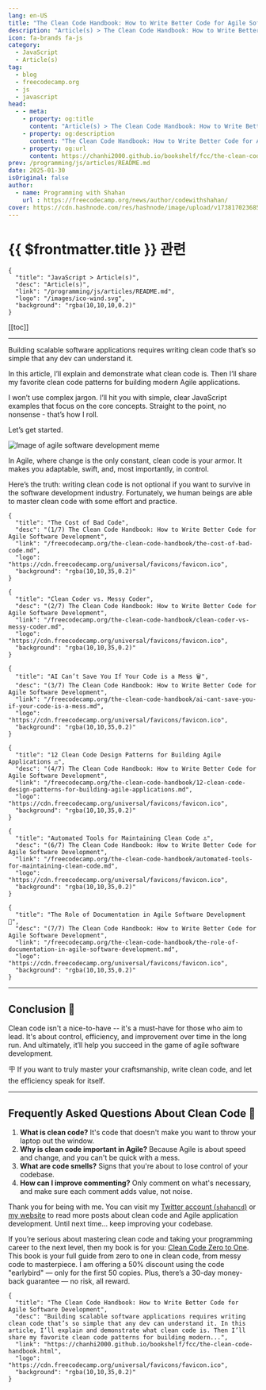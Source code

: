 ```yaml
---
lang: en-US
title: "The Clean Code Handbook: How to Write Better Code for Agile Software Development"
description: "Article(s) > The Clean Code Handbook: How to Write Better Code for Agile Software Development"
icon: fa-brands fa-js
category:
  - JavaScript
  - Article(s)
tag:
  - blog
  - freecodecamp.org
  - js
  - javascript
head:
  - - meta:
    - property: og:title
      content: "Article(s) > The Clean Code Handbook: How to Write Better Code for Agile Software Development"
    - property: og:description
      content: "The Clean Code Handbook: How to Write Better Code for Agile Software Development"
    - property: og:url
      content: https://chanhi2000.github.io/bookshelf/fcc/the-clean-code-handbook/
prev: /programming/js/articles/README.md
date: 2025-01-30
isOriginal: false
author:
  - name: Programming with Shahan
    url : https://freecodecamp.org/news/author/codewithshahan/
cover: https://cdn.hashnode.com/res/hashnode/image/upload/v1738170236859/edacf21e-7180-4f65-9e7e-f7cf95b4f9d8.png
---
```


# {{ $frontmatter.title }} 관련

```component VPCard
{
  "title": "JavaScript > Article(s)",
  "desc": "Article(s)",
  "link": "/programming/js/articles/README.md",
  "logo": "/images/ico-wind.svg",
  "background": "rgba(10,10,10,0.2)"
}
```

[[toc]]

---

<SiteInfo
  name="The Clean Code Handbook: How to Write Better Code for Agile Software Development"
  desc="Building scalable software applications requires writing clean code that’s so simple that any dev can understand it. In this article, I’ll explain and demonstrate what clean code is. Then I’ll share my favorite clean code patterns for building modern..."
  url="https://freecodecamp.org/news/the-clean-code-handbook"
  logo="https://cdn.freecodecamp.org/universal/favicons/favicon.ico"
  preview="https://cdn.hashnode.com/res/hashnode/image/upload/v1738170236859/edacf21e-7180-4f65-9e7e-f7cf95b4f9d8.png"/>

Building scalable software applications requires writing clean code that’s so simple that any dev can understand it.

In this article, I’ll explain and demonstrate what clean code is. Then I’ll share my favorite clean code patterns for building modern Agile applications.

I won’t use complex jargon. I’ll hit you with simple, clear JavaScript examples that focus on the core concepts. Straight to the point, no nonsense - that’s how I roll.

Let’s get started.

![Image of agile software development meme](https://dev-to-uploads.s3.amazonaws.com/uploads/articles/xh3j6ccn1hc3euc3lfyl.png)

In Agile, where change is the only constant, clean code is your armor. It makes you adaptable, swift, and, most importantly, in control.

Here’s the truth: writing clean code is not optional if you want to survive in the software development industry. Fortunately, we human beings are able to master clean code with some effort and practice.

```component VPCard
{
  "title": "The Cost of Bad Code",
  "desc": "(1/7) The Clean Code Handbook: How to Write Better Code for Agile Software Development",
  "link": "/freecodecamp.org/the-clean-code-handbook/the-cost-of-bad-code.md",
  "logo": "https://cdn.freecodecamp.org/universal/favicons/favicon.ico",
  "background": "rgba(10,10,35,0.2)"
}
```

```component VPCard
{
  "title": "Clean Coder vs. Messy Coder",
  "desc": "(2/7) The Clean Code Handbook: How to Write Better Code for Agile Software Development",
  "link": "/freecodecamp.org/the-clean-code-handbook/clean-coder-vs-messy-coder.md",
  "logo": "https://cdn.freecodecamp.org/universal/favicons/favicon.ico",
  "background": "rgba(10,10,35,0.2)"
}
```

```component VPCard
{
  "title": "AI Can’t Save You If Your Code is a Mess 🗑️",
  "desc": "(3/7) The Clean Code Handbook: How to Write Better Code for Agile Software Development",
  "link": "/freecodecamp.org/the-clean-code-handbook/ai-cant-save-you-if-your-code-is-a-mess.md",
  "logo": "https://cdn.freecodecamp.org/universal/favicons/favicon.ico",
  "background": "rgba(10,10,35,0.2)"
}
```

```component VPCard
{
  "title": "12 Clean Code Design Patterns for Building Agile Applications ⚖️",
  "desc": "(4/7) The Clean Code Handbook: How to Write Better Code for Agile Software Development",
  "link": "/freecodecamp.org/the-clean-code-handbook/12-clean-code-design-patterns-for-building-agile-applications.md",
  "logo": "https://cdn.freecodecamp.org/universal/favicons/favicon.ico",
  "background": "rgba(10,10,35,0.2)"
}
```

```component VPCard
{
  "title": "Automated Tools for Maintaining Clean Code ⚓",
  "desc": "(6/7) The Clean Code Handbook: How to Write Better Code for Agile Software Development",
  "link": "/freecodecamp.org/the-clean-code-handbook/automated-tools-for-maintaining-clean-code.md",
  "logo": "https://cdn.freecodecamp.org/universal/favicons/favicon.ico",
  "background": "rgba(10,10,35,0.2)"
}
```

```component VPCard
{
  "title": "The Role of Documentation in Agile Software Development 🚣",
  "desc": "(7/7) The Clean Code Handbook: How to Write Better Code for Agile Software Development",
  "link": "/freecodecamp.org/the-clean-code-handbook/the-role-of-documentation-in-agile-software-development.md",
  "logo": "https://cdn.freecodecamp.org/universal/favicons/favicon.ico",
  "background": "rgba(10,10,35,0.2)"
}
```

---

## Conclusion 🏁

Clean code isn't a nice-to-have -- it's a must-have for those who aim to lead. It's about control, efficiency, and improvement over time in the long run. And ultimately, it’ll help you succeed in the game of agile software development.

🪧 If you want to truly master your craftsmanship, write clean code, and let the efficiency speak for itself.

---

## Frequently Asked Questions About Clean Code 🧯

1. **What is clean code?** It's code that doesn't make you want to throw your laptop out the window.
2. **Why is clean code important in Agile?** Because Agile is about speed and change, and you can't be quick with a mess.
3. **What are code smells?** Signs that you're about to lose control of your codebase.
4. **How can I improve commenting?** Only comment on what's necessary, and make sure each comment adds value, not noise.

Thank you for being with me. You can visit my [Twitter account (<VPIcon icon="fa-brands fa-x-twitter"/>`shahancd`)](https://x.com/shahancd) or [<VPIcon icon="fas fa-globe"/>my website](https://codewithshahan.com) to read more posts about clean code and Agile application development. Until next time… keep improving your codebase.

If you’re serious about mastering clean code and taking your programming career to the next level, then my book is for you: [<VPIcon icon="fas fa-globe"/>Clean Code Zero to One](https://codewithshahan.gumroad.com/l/cleancode-zero-to-one). This book is your full guide from zero to one in clean code, from messy code to masterpiece. I am offering a 50% discount using the code "earlybird" — only for the first 50 copies. Plus, there’s a 30-day money-back guarantee — no risk, all reward.

<!-- TODO: add ARTICLE CARD -->
```component VPCard
{
  "title": "The Clean Code Handbook: How to Write Better Code for Agile Software Development",
  "desc": "Building scalable software applications requires writing clean code that’s so simple that any dev can understand it. In this article, I’ll explain and demonstrate what clean code is. Then I’ll share my favorite clean code patterns for building modern...",
  "link": "https://chanhi2000.github.io/bookshelf/fcc/the-clean-code-handbook.html",
  "logo": "https://cdn.freecodecamp.org/universal/favicons/favicon.ico",
  "background": "rgba(10,10,35,0.2)"
}
```
